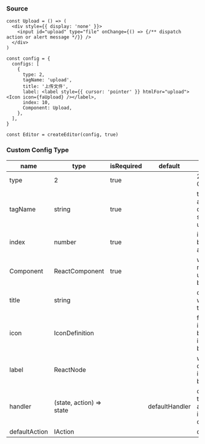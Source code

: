 ### Source
```tsx
const Upload = () => (
  <div style={{ display: 'none' }}>
    <input id="upload" type="file" onChange={() => {/** dispatch action or alert message */}} />
  </div>
)

const config = {
  configs: [
    {
      type: 2,
      tagName: 'upload',
      title: '上传文件',
      label: <label style={{ cursor: 'pointer' }} htmlFor="upload"><Icon icon={faUpload} /></label>,
      index: 10,
      Component: Upload,
    },
  ],
}

const Editor = createEditor(config, true)
```
### Custom Config Type
| name          | type                     | isRequired | default        | description                                                |
| ------------- | ------------------------ | ---------- | -------------- | ---------------------------------------------------------- |
| type          | 2                        | true       |                | 2 stands for CustomConfig                                  |
| tagName       | string                   | true       |                | tagName added into quote mark, should be unique            |
| index         | number                   | true       |                | index of the button, higher are later                      |
| Component     | ReactComponent           | true       |                | will be rendered under the button                          |
| title         | string                   |            |                | displayed when hover the button                            |
| icon          | IconDefinition           |            |                | fontawesome icon type, will be displayed inside the button |
| label         | ReactNode                |            |                | will be displayed inside the button                        |
| handler       | (state, action) => state |            | defaultHandler | custom how to handle the action and insert the code        |
| defaultAction | IAction                  |            |                | default action                                             |

